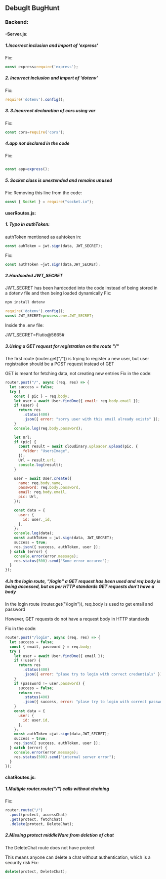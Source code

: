 ## DebugIt BugHunt
### Backend:
#### -Server.js:

##### 1.Incorrect inclusion and import of 'express'
Fix:
```js
const express=require('express');
```
##### 2. Incorrect inclusion and import of 'dotenv'
Fix:
```js
require('dotenv').config();
```
##### 3. 3.Incorrect declaration of cors using var
Fix:
```js
const cors=require('cors');
```
##### 4.app not declared in the code
Fix:
```js

const app=express();
```
##### 5. Socket class is unextended and remains unused
Fix:
Removing this line from the code:
```js
const { Socket } = require("socket.io");
```
#### userRoutes.js:
##### 1. Typo in authToken:
authToken mentioned as auhtoken in:
```js
const auhToken = jwt.sign(data, JWT_SECRET);
```
Fix:
```js
const authToken =jwt.sign(data,JWT_SECRET);
```
##### 2.Hardcoded JWT_SECRET
JWT_SECRET has been hardcoded into the code instead of being stored in a dotenv file and then being loaded dynamically
Fix:
```bash
npm install dotenv
```
```js
require('dotenv').config();
const JWT_SECRET=process.env.JWT_SECRET;
```
Inside the .env file:

JWT_SECRET=Flutio@5665#

##### 3.Using a GET request for registration on the route "/"
The first route (router.get("/")) is trying to register a new user, but user registration should be a POST request instead of GET

GET is meant for fetching data, not creating new entries
Fix in the code:
```js
router.post("/", async (req, res) => {
  let success = false;
  try {
    const { pic } = req.body;
    let user = await User.findOne({ email: req.body.email });
    if (user) {
      return res
        .status(400)
        .json({ error: "sorry user with this email already exists" });
    }
    console.log(req.body.password);

    let Url;
    if (pic) {
      const result = await cloudinary.uploader.upload(pic, {
        folder: "UsersImage",
      });
      Url = result.url;
      console.log(result);
    }

    user = await User.create({
      name: req.body.name,
      password: req.body.password,
      email: req.body.email,
      pic: Url,
    });

    const data = {
      user: {
        id: user._id,
      },
    };
    console.log(data);
    const authToken = jwt.sign(data, JWT_SECRET);
    success = true;
    res.json({ success, authToken, user });
  } catch (error) {
    console.error(error.message);
    res.status(500).send("Some error occured");
  }
});
```
##### 4.In the login route, "/login" a GET request has been used and req.body is being accessed, but as per HTTP standards GET requests don't have a body

In the login route (router.get("/login")), req.body is used to get email and password

However, GET requests do not have a request body in HTTP standards

Fix in the code:
```js
router.post("/login", async (req, res) => {
  let success = false;
  const { email, password } = req.body;
  try {
    let user = await User.findOne({ email });
    if (!user) {
      return res
        .status(400)
        .json({ error: "plase try to login with correct credentials" });
    }
    if (password != user.password) {
      success = false;
      return res
        .status(400)
        .json({ success, error: "plase try to login with correct password" });
    }
    const data = {
      user: {
        id: user.id,
      },
    };
    const authToken =jwt.sign(data,JWT_SECRET);
    success = true;
    res.json({ success, authToken, user });
  } catch (error) {
    console.error(error.message);
    res.status(500).send("internal server error");
  }
});
```

#### chatRoutes.js:
##### 1.Multiple router.route("/") calls without chaining
Fix:
```js
router.route("/")
  .post(protect, accessChat)
  .get(protect, fetchChat)
  .delete(protect, DeleteChat);
```
##### 2.Missing protect middleWare from deletion of chat
The DeleteChat route does not have protect

This means anyone can delete a chat without authentication, which is a security risk
Fix:
```js
delete(protect, DeleteChat);
```
